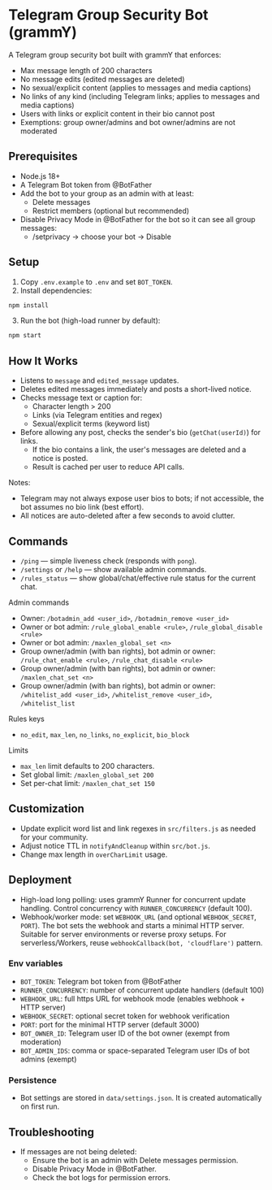 # Telegram Group Security Bot (grammY)

A Telegram group security bot built with grammY that enforces:

- Max message length of 200 characters
- No message edits (edited messages are deleted)
- No sexual/explicit content (applies to messages and media captions)
- No links of any kind (including Telegram links; applies to messages and media captions)
- Users with links or explicit content in their bio cannot post
- Exemptions: group owner/admins and bot owner/admins are not moderated

## Prerequisites

- Node.js 18+
- A Telegram Bot token from @BotFather
- Add the bot to your group as an admin with at least:
  - Delete messages
  - Restrict members (optional but recommended)
- Disable Privacy Mode in @BotFather for the bot so it can see all group messages:
  - /setprivacy → choose your bot → Disable

## Setup

1. Copy `.env.example` to `.env` and set `BOT_TOKEN`.
2. Install dependencies:

```bash
npm install
```

3. Run the bot (high-load runner by default):

```bash
npm start
```

## How It Works

- Listens to `message` and `edited_message` updates.
- Deletes edited messages immediately and posts a short-lived notice.
- Checks message text or caption for:
  - Character length > 200
  - Links (via Telegram entities and regex)
  - Sexual/explicit terms (keyword list)
- Before allowing any post, checks the sender's bio (`getChat(userId)`) for links.
  - If the bio contains a link, the user's messages are deleted and a notice is posted.
  - Result is cached per user to reduce API calls.

Notes:
- Telegram may not always expose user bios to bots; if not accessible, the bot assumes no bio link (best effort).
- All notices are auto-deleted after a few seconds to avoid clutter.

## Commands

- `/ping` — simple liveness check (responds with `pong`).
- `/settings` or `/help` — show available admin commands.
- `/rules_status` — show global/chat/effective rule status for the current chat.

Admin commands
- Owner: `/botadmin_add <user_id>`, `/botadmin_remove <user_id>`
- Owner or bot admin: `/rule_global_enable <rule>`, `/rule_global_disable <rule>`
- Owner or bot admin: `/maxlen_global_set <n>`
- Group owner/admin (with ban rights), bot admin or owner: `/rule_chat_enable <rule>`, `/rule_chat_disable <rule>`
- Group owner/admin (with ban rights), bot admin or owner: `/maxlen_chat_set <n>`
- Group owner/admin (with ban rights), bot admin or owner: `/whitelist_add <user_id>`, `/whitelist_remove <user_id>`, `/whitelist_list`

Rules keys
- `no_edit`, `max_len`, `no_links`, `no_explicit`, `bio_block`

Limits
- `max_len` limit defaults to 200 characters.
- Set global limit: `/maxlen_global_set 200`
- Set per-chat limit: `/maxlen_chat_set 150`

## Customization

- Update explicit word list and link regexes in `src/filters.js` as needed for your community.
- Adjust notice TTL in `notifyAndCleanup` within `src/bot.js`.
- Change max length in `overCharLimit` usage.

## Deployment

- High-load long polling: uses grammY Runner for concurrent update handling. Control concurrency with `RUNNER_CONCURRENCY` (default 100).
- Webhook/worker mode: set `WEBHOOK_URL` (and optional `WEBHOOK_SECRET`, `PORT`). The bot sets the webhook and starts a minimal HTTP server. Suitable for server environments or reverse proxy setups. For serverless/Workers, reuse `webhookCallback(bot, 'cloudflare')` pattern.

### Env variables

- `BOT_TOKEN`: Telegram bot token from @BotFather
- `RUNNER_CONCURRENCY`: number of concurrent update handlers (default 100)
- `WEBHOOK_URL`: full https URL for webhook mode (enables webhook + HTTP server)
- `WEBHOOK_SECRET`: optional secret token for webhook verification
- `PORT`: port for the minimal HTTP server (default 3000)
- `BOT_OWNER_ID`: Telegram user ID of the bot owner (exempt from moderation)
- `BOT_ADMIN_IDS`: comma or space-separated Telegram user IDs of bot admins (exempt)

### Persistence

- Bot settings are stored in `data/settings.json`. It is created automatically on first run.

## Troubleshooting

- If messages are not being deleted:
  - Ensure the bot is an admin with Delete messages permission.
  - Disable Privacy Mode in @BotFather.
  - Check the bot logs for permission errors.

